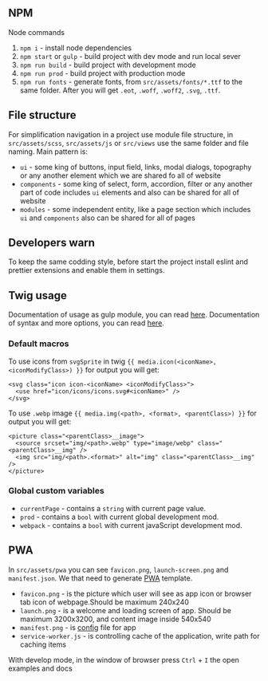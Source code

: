 ## NPM

Node commands 
1. `npm i` - install node dependencies
2. `npm start` or `gulp` - build project with dev mode and run local sever
3. `npm run build` - build project with development mode 
4. `npm run prod` - build project with production mode 
5. `npm run fonts` - generate fonts, from ```src/assets/fonts/*.ttf``` to the same folder. After you will get ```.eot```, ```.woff```, ```.woff2```, ```.svg```, ```.ttf```.

[//]: # (WebP usage:)
[//]: # (The assembler includes WebP support. WebP is a graphics format developed by Google in 2010. It was created as an alternative to PNG and JPG and differs from them in a much smaller size with the same image quality.)

## File structure
For simplification navigation in a project use module file structure, in ```src/assets/scss```, ```src/assets/js``` or ```src/views``` 
use the same folder and file naming. Main pattern is:
- ```ui``` - some king of buttons, input field, links, modal dialogs, topography or any another element which we are shared fo all of website
- ```components``` - some king of select, form, accordion, filter or any another part of code includes ```ui``` elements and also can be shared for all of website 
- ```modules``` - some independent entity, like a page section which includes ```ui``` and ```components``` also can be shared for all of pages

## Developers warn
To keep the same codding style, before start the project install eslint and prettier extensions and enable them in settings.

## Twig usage

Documentation of usage as gulp module, you can read [here](https://github.com/simon-dt/gulp-twig).
Documentation of syntax and more options, you can read [here](https://twig.symfony.com/doc/3.x/).

### Default macros
To use icons from ```svgSprite``` in twig ```{{ media.icon(<iconName>, <iconModifyClass>) }}``` for output you will get:
```
<svg class="icon icon-<iconName> <iconModifyClass>">
  <use href="icon/icons/icons.svg#<iconName>" />
</svg>
```

To use ```.webp``` image ```{{ media.img(<path>, <format>, <parentClass>) }}``` for output you will get:
```
<picture class="<parentClass>__image">
  <source srcset="img/<path>.webp" type="image/webp" class="<parentClass>__img" />
  <img src="img/<path>.<format>" alt="img" class="<parentClass>__img" />
</picture>
``` 

### Global custom variables

-   `currentPage` - contains a `string` with current page value.
-   `prod` - contains a `bool` with current global development mod.
-   `webpack` - contains a `bool` with current javaScript development mod.

## PWA
In ```src/assets/pwa``` you can see ```favicon.png```, ```launch-screen.png``` and ```manifest.json```. We that need to generate [PWA](https://developer.mozilla.org/en-US/docs/Web/Progressive_web_apps) template.
- ```favicon.png``` - is the picture which user will see as app icon or browser tab icon of webpage.Should be maximum 240x240
- ```launch.png``` - is a welcome and loading screen of app. Should be maximum 3200x3200, and content image inside 540x540
- ```manifest.png``` - is [config](https://developer.mozilla.org/en-US/docs/Mozilla/Add-ons/WebExtensions/manifest.json) file for app
- ```service-worker.js``` - is controlling cache of the application, write path for caching items

With develop mode, in the window of browser press ```Ctrl``` + ```I``` the open examples and docs 

